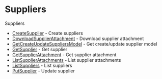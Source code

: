 # Suppliers

Suppliers


* [CreateSupplier](createsupplier.md) - Create suppliers
* [DownloadSupplierAttachment](downloadsupplierattachment.md) - Download supplier attachment
* [GetCreateUpdateSuppliersModel](getcreateupdatesuppliersmodel.md) - Get create/update supplier model
* [GetSupplier](getsupplier.md) - Get supplier
* [GetSupplierAttachment](getsupplierattachment.md) - Get supplier attachment
* [ListSupplierAttachments](listsupplierattachments.md) - List supplier attachments
* [ListSuppliers](listsuppliers.md) - List suppliers
* [PutSupplier](putsupplier.md) - Update supplier